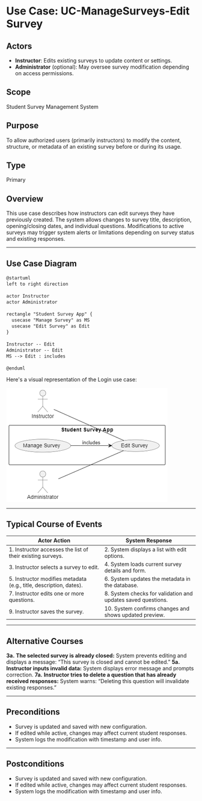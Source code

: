 # Use Case: UC-ManageSurveys-Edit Survey

## Actors
- **Instructor**: Edits existing surveys to update content or settings.
- **Administrator** (optional): May oversee survey modification depending on access permissions.

## Scope
Student Survey Management System

## Purpose
To allow authorized users (primarily instructors) to modify the content, structure, or metadata of an existing survey before or during its usage.

## Type
Primary

## Overview
This use case describes how instructors can edit surveys they have previously created. The system allows changes to survey title, description, opening/closing dates, and individual questions. Modifications to active surveys may trigger system alerts or limitations depending on survey status and existing responses.

---

## Use Case Diagram

```plantuml
@startuml
left to right direction

actor Instructor
actor Administrator

rectangle "Student Survey App" {
  usecase "Manage Survey" as MS
  usecase "Edit Survey" as Edit
}

Instructor -- Edit
Administrator -- Edit
MS --> Edit : includes

@enduml
```

Here's a visual representation of the Login use case:

![UC-ManageSurveys-Edit Survey](image-2.png)

---

## Typical Course of Events

| Actor Action                                                       | System Response                                              |
| ------------------------------------------------------------------ | ------------------------------------------------------------ |
| 1. Instructor accesses the list of their existing surveys.         | 2. System displays a list with edit options.                 |
| 3. Instructor selects a survey to edit.                            | 4. System loads current survey details and form.             |
| 5. Instructor modifies metadata (e.g., title, description, dates). | 6. System updates the metadata in the database.              |
| 7. Instructor edits one or more questions.                         | 8. System checks for validation and updates saved questions. |
| 9. Instructor saves the survey.                                    | 10. System confirms changes and shows updated preview.       |


---

## Alternative Courses

**3a.** **The selected survey is already closed:** System prevents editing and displays a message: “This survey is closed and cannot be edited.”
**5a.** **Instructor inputs invalid data:** System displays error message and prompts correction.
**7a.** **Instructor tries to delete a question that has already received responses:** System warns: “Deleting this question will invalidate existing responses.”


---

## Preconditions

- Survey is updated and saved with new configuration.
- If edited while active, changes may affect current student responses.
- System logs the modification with timestamp and user info.

---

## Postconditions

- Survey is updated and saved with new configuration.
- If edited while active, changes may affect current student responses.
- System logs the modification with timestamp and user info.

